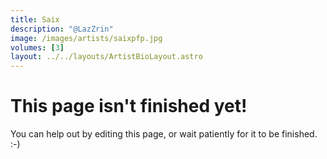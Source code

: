 ```yaml
---
title: Saix
description: "@LazZrin"
image: /images/artists/saixpfp.jpg
volumes: [3]
layout: ../../layouts/ArtistBioLayout.astro
---
```


# This page isn't finished yet!

You can help out by editing this page, or wait patiently for it to be finished. :-)
